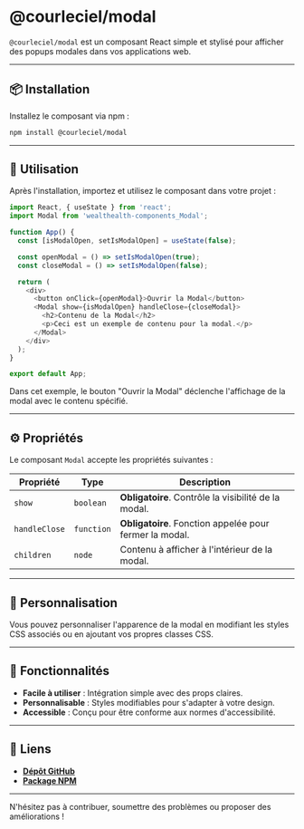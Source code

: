 
# @courleciel/modal

`@courleciel/modal` est un composant React simple et stylisé pour afficher des popups modales dans vos applications web.

---

## 📦 Installation

Installez le composant via npm :

```bash
npm install @courleciel/modal
```

---

## 🚀 Utilisation

Après l'installation, importez et utilisez le composant dans votre projet :

```javascript
import React, { useState } from 'react';
import Modal from 'wealthealth-components_Modal';

function App() {
  const [isModalOpen, setIsModalOpen] = useState(false);

  const openModal = () => setIsModalOpen(true);
  const closeModal = () => setIsModalOpen(false);

  return (
    <div>
      <button onClick={openModal}>Ouvrir la Modal</button>
      <Modal show={isModalOpen} handleClose={closeModal}>
        <h2>Contenu de la Modal</h2>
        <p>Ceci est un exemple de contenu pour la modal.</p>
      </Modal>
    </div>
  );
}

export default App;
```

Dans cet exemple, le bouton "Ouvrir la Modal" déclenche l'affichage de la modal avec le contenu spécifié.

---

## ⚙️ Propriétés

Le composant `Modal` accepte les propriétés suivantes :

| Propriété    | Type       | Description                                                                 |
|--------------|------------|-----------------------------------------------------------------------------|
| `show`       | `boolean`  | **Obligatoire**. Contrôle la visibilité de la modal.                        |
| `handleClose`| `function` | **Obligatoire**. Fonction appelée pour fermer la modal.                     |
| `children`   | `node`     | Contenu à afficher à l'intérieur de la modal.                               |

---

## 🎨 Personnalisation

Vous pouvez personnaliser l'apparence de la modal en modifiant les styles CSS associés ou en ajoutant vos propres classes CSS.

---

## 🌟 Fonctionnalités

- **Facile à utiliser** : Intégration simple avec des props claires.
- **Personnalisable** : Styles modifiables pour s'adapter à votre design.
- **Accessible** : Conçu pour être conforme aux normes d'accessibilité.

---

## 🔗 Liens

- **[Dépôt GitHub](https://github.com/Courleciel/wealthealth-components_Modal)**
- **[Package NPM](https://www.npmjs.com/package/@courleciel/modal)**

---

N'hésitez pas à contribuer, soumettre des problèmes ou proposer des améliorations !
